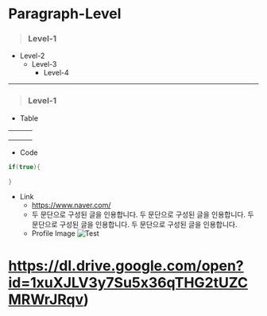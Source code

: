 # Paragraph-Level
> ### Level-1
- Level-2
  - Level-3
    - Level-4
    
---

> ### Level-1
- Table

|      |      |      |
| ---- | ---- | ---- |
|      |      |      |
|      |      |      |
|      |      |      |

- Code
```java
if(true){
  
}
```
- Link
  - https://www.naver.com/
  - 두 문단으로 구성된 글을 인용합니다. 두 문단으로 구성된 글을 인용합니다. 
  두 문단으로 구성된 글을 인용합니다. 두 문단으로 구성된 글을 인용합니다.
  - Profile Image
![Test](https://drive.google.com/uc?id=1xuXJLV3y7Su5x36qTHG2tUZCMRWrJRqv)

# https://dl.drive.google.com/open?id=1xuXJLV3y7Su5x36qTHG2tUZCMRWrJRqv)
